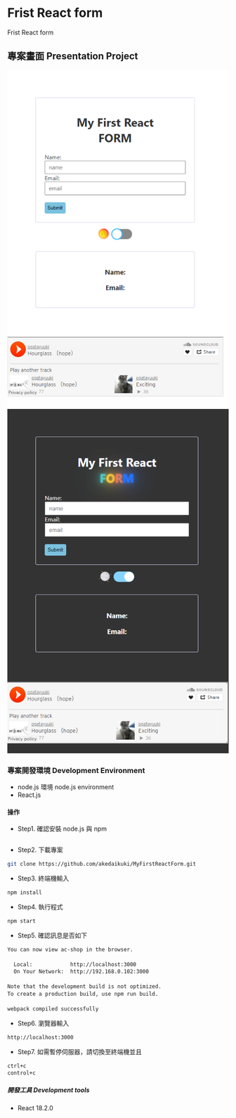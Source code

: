 # Frist React form

Frist React form

## 專案畫面 Presentation Project

![MyImage](https://github.com/akedaikuki/MyFirstReactForm/blob/main/Photo/formLight.PNG)
![MyImage](https://github.com/akedaikuki/MyFirstReactForm/blob/main/Photo/form.PNG)

### 專案開發環境 Development Environment

- node.js 環境 node.js environment
- React.js

#### 操作

- Step1. 確認安裝 node.js 與 npm

```bash

```

- Step2. 下載專案

```bash
git clone https://github.com/akedaikuki/MyFirstReactForm.git
```

- Step3. 終端機輸入

```bash
npm install
```

- Step4. 執行程式

```bash
npm start
```

- Step5. 確認訊息是否如下

```bash
You can now view ac-shop in the browser.

  Local:            http://localhost:3000
  On Your Network:  http://192.168.0.102:3000

Note that the development build is not optimized.
To create a production build, use npm run build.

webpack compiled successfully
```

- Step6. 瀏覽器輸入

```bash
http://localhost:3000
```

- Step7. 如需暫停伺服器，請切換至終端機並且

```bash
ctrl+c
control+c
```

##### 開發工具 Development tools

- React 18.2.0
